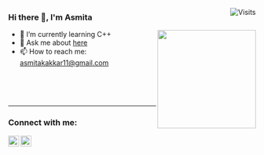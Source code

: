 <a href="https://visitor-badge.laobi.icu/badge?page_id=AsmitaKakkar.visitor-badge&title=Visits"><img src="https://visitor-badge.laobi.icu/badge?page_id=AsmitaKakkar.visitor-badge&title=Visits" align="right" alt="Visits"></a>
### Hi there 👋, I'm Asmita
<img height="200" align="right" src="https://media.giphy.com/media/L1R1tvI9svkIWwpVYr/giphy.gif">


- 🌱 I’m currently learning C++
- 💬 Ask me about [here](https://github.com/AsmitaKakkar/AsmitaKakkar/issues)
- 📫 How to reach me: asmitakakkar11@gmail.com


<br />
<br />
<br />

***
[instagram]: https://www.instagram.com/asmita_kakkar/
[linkedin]: https://www.linkedin.com/in/asmita-kakkar-445781195/

### Connect with me:


[<img align="left" alt="AsmitaKakkar | LinkedIn" width="22px" src="https://cdn.jsdelivr.net/npm/simple-icons@v3/icons/linkedin.svg" bgcolor="white" />][linkedin]
[<img align="left" alt="AsmitaKakkar | Instagram" width="22px" src="https://cdn.jsdelivr.net/npm/simple-icons@v3/icons/instagram.svg" bgcolor="white" />][instagram]
</p>

